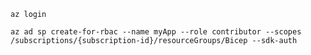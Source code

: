 ```az login```

```az ad sp create-for-rbac --name myApp --role contributor --scopes /subscriptions/{subscription-id}/resourceGroups/Bicep --sdk-auth```
